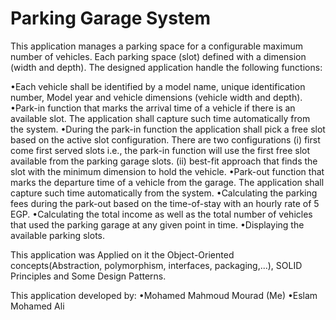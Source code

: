 # Parking Garage System

This application manages a parking space for a configurable maximum number of vehicles. Each parking space (slot) defined with a
dimension (width and depth). The designed application handle the following functions:

•Each vehicle shall be identified by a model name, unique identification number, Model year and vehicle dimensions (vehicle width and depth).
•Park-in function that marks the arrival time of a vehicle if there is an available slot. The application shall capture such time automatically from the system.
•During the park-in function the application shall pick a free slot based on the active slot
configuration. There are two configurations (i) first come first served slots i.e., the park-in
function will use the first free slot available from the parking garage slots. (ii) best-fit
approach that finds the slot with the minimum dimension to hold the vehicle.
•Park-out function that marks the departure time of a vehicle from the garage. The
application shall capture such time automatically from the system.
•Calculating the parking fees during the park-out based on the time-of-stay with an hourly
rate of 5 EGP.
•Calculating the total income as well as the total number of vehicles that used the parking
garage at any given point in time.
•Displaying the available parking slots.


This application was Applied on it the Object-Oriented concepts(Abstraction, polymorphism,
interfaces, packaging,...), SOLID Principles and Some Design Patterns.

This application developed by:
	•Mohamed Mahmoud Mourad (Me)
	•Eslam Mohamed Ali

